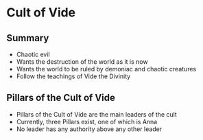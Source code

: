 # Cult of Vide

## Summary

-   Chaotic evil
-   Wants the destruction of the world as it is now
-   Wants the world to be ruled by demoniac and chaotic creatures
-   Follow the teachings of Vide the Divinity

## Pillars of the Cult of Vide

-   Pillars of the Cult of Vide are the main leaders of the cult
-   Currently, three Pillars exist, one of which is Anna
-   No leader has any authority above any other leader
